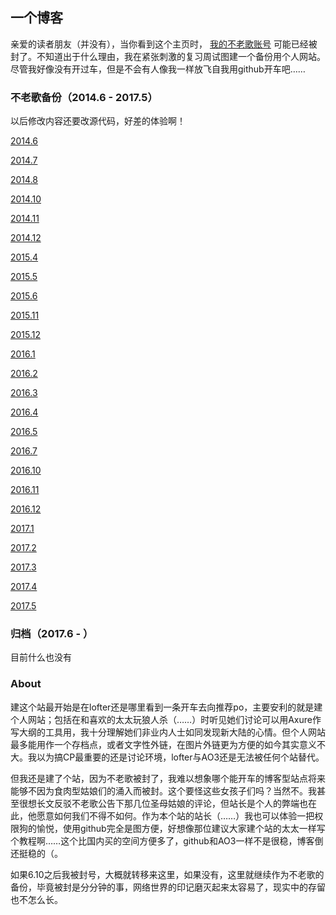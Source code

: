 ## 一个博客

亲爱的读者朋友（并没有），当你看到这个主页时， [我的不老歌账号](http://bulaoge.net/?timesubject) 可能已经被封了。不知道出于什么理由，我在紧张刺激的复习周试图建一个备份用个人网站。尽管我好像没有开过车，但是不会有人像我一样放飞自我用github开车吧……

### 不老歌备份（2014.6 - 2017.5）

以后修改内容还要改源代码，好差的体验啊！

[2014.6](https://timesubject.github.io/%E5%A4%B1%E6%A2%A6%E8%AE%B0%202014%E5%B9%B406%E6%9C%88.html)

[2014.7](https://timesubject.github.io/%E5%A4%B1%E6%A2%A6%E8%AE%B0%202014%E5%B9%B407%E6%9C%88.html)

[2014.8](https://timesubject.github.io/%E5%A4%B1%E6%A2%A6%E8%AE%B0%202014%E5%B9%B408%E6%9C%88.html)

[2014.10](https://timesubject.github.io/%E5%A4%B1%E6%A2%A6%E8%AE%B0%202014%E5%B9%B410%E6%9C%88.html)

[2014.11](https://timesubject.github.io/%E5%A4%B1%E6%A2%A6%E8%AE%B0%202014%E5%B9%B411%E6%9C%88.html)

[2014.12](https://timesubject.github.io/%E5%A4%B1%E6%A2%A6%E8%AE%B0%202014%E5%B9%B412%E6%9C%88.html)

[2015.4](https://timesubject.github.io/%E5%A4%B1%E6%A2%A6%E8%AE%B0%202015%E5%B9%B404%E6%9C%88.html)

[2015.5](https://timesubject.github.io/%E5%A4%B1%E6%A2%A6%E8%AE%B0%202015%E5%B9%B405%E6%9C%88.html)

[2015.6](https://timesubject.github.io/%E5%A4%B1%E6%A2%A6%E8%AE%B0%202015%E5%B9%B406%E6%9C%88.html)

[2015.11](https://timesubject.github.io/%E5%A4%B1%E6%A2%A6%E8%AE%B0%202015%E5%B9%B411%E6%9C%88.html)

[2015.12](https://timesubject.github.io/%E5%A4%B1%E6%A2%A6%E8%AE%B0%202015%E5%B9%B412%E6%9C%88.html)

[2016.1](https://timesubject.github.io/%E5%A4%B1%E6%A2%A6%E8%AE%B0%202016%E5%B9%B401%E6%9C%88.html)

[2016.2](https://timesubject.github.io/%E5%A4%B1%E6%A2%A6%E8%AE%B0%202016%E5%B9%B402%E6%9C%88.html)

[2016.3](https://timesubject.github.io/%E5%A4%B1%E6%A2%A6%E8%AE%B0%202016%E5%B9%B403%E6%9C%88.html)

[2016.4](https://timesubject.github.io/%E5%A4%B1%E6%A2%A6%E8%AE%B0%202016%E5%B9%B404%E6%9C%88.html)

[2016.5](https://timesubject.github.io/%E5%A4%B1%E6%A2%A6%E8%AE%B0%202016%E5%B9%B405%E6%9C%88.html)

[2016.7](https://timesubject.github.io/%E5%A4%B1%E6%A2%A6%E8%AE%B0%202016%E5%B9%B407%E6%9C%88.html)

[2016.10](https://timesubject.github.io/%E5%A4%B1%E6%A2%A6%E8%AE%B0%202016%E5%B9%B410%E6%9C%88.html)

[2016.11](https://timesubject.github.io/%E5%A4%B1%E6%A2%A6%E8%AE%B0%202016%E5%B9%B411%E6%9C%88.html)

[2016.12](https://timesubject.github.io/%E5%A4%B1%E6%A2%A6%E8%AE%B0%202016%E5%B9%B412%E6%9C%88.html)

[2017.1](https://timesubject.github.io/%E5%A4%B1%E6%A2%A6%E8%AE%B0%202017%E5%B9%B401%E6%9C%88.html)

[2017.2](https://timesubject.github.io/%E5%A4%B1%E6%A2%A6%E8%AE%B0%202017%E5%B9%B402%E6%9C%88.html)

[2017.3](https://timesubject.github.io/%E5%A4%B1%E6%A2%A6%E8%AE%B0%202017%E5%B9%B403%E6%9C%88.html)

[2017.4](https://timesubject.github.io/%E5%A4%B1%E6%A2%A6%E8%AE%B0%202017%E5%B9%B404%E6%9C%88.html)

[2017.5](https://timesubject.github.io/%E5%A4%B1%E6%A2%A6%E8%AE%B0%202017%E5%B9%B405%E6%9C%88.html)

### 归档（2017.6 - ）

目前什么也没有

### About

建这个站最开始是在lofter还是哪里看到一条开车去向推荐po，主要安利的就是建个人网站；包括在和喜欢的太太玩狼人杀（……）时听见她们讨论可以用Axure作写大纲的工具用，我十分理解她们非业内人士如同发现新大陆的心情。但个人网站最多能用作一个存档点，或者文字性外链，在图片外链更为方便的如今其实意义不大。我以为搞CP最重要的还是讨论环境，lofter与AO3还是无法被任何个站替代。

但我还是建了个站，因为不老歌被封了，我难以想象哪个能开车的博客型站点将来能够不因为食肉型姑娘们的涌入而被封。这个要怪这些女孩子们吗？当然不。我甚至很想长文反驳不老歌公告下那几位圣母姑娘的评论，但站长是个人的弊端也在此，他愿意如何我们不得不如何。作为本个站的站长（……）我也可以体验一把权限狗的愉悦，使用github完全是图方便，好想像那位建议大家建个站的太太一样写个教程啊……这个比国内买的空间方便多了，github和AO3一样不是很稳，博客倒还挺稳的（。

如果6.10之后我被封号，大概就转移来这里，如果没有，这里就继续作为不老歌的备份，毕竟被封是分分钟的事，网络世界的印记磨灭起来太容易了，现实中的存留也不怎么长。
